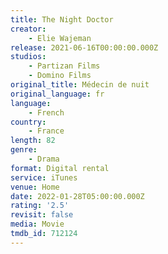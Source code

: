 ```yaml
---
title: The Night Doctor
creator:
    - Elie Wajeman
release: 2021-06-16T00:00:00.000Z
studios:
    - Partizan Films
    - Domino Films
original_title: Médecin de nuit
original_language: fr
language:
    - French
country:
    - France
length: 82
genre:
    - Drama
format: Digital rental
service: iTunes
venue: Home
date: 2022-01-28T05:00:00.000Z
rating: '2.5'
revisit: false
media: Movie
tmdb_id: 712124
---
```



